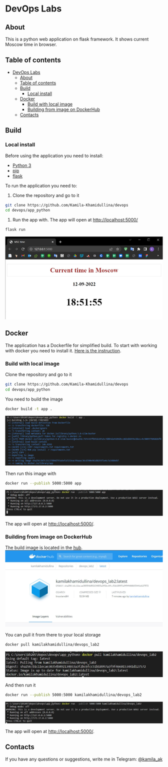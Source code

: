 # DevOps Labs

## About

This is a python web application on flask framework.
It shows current Moscow time in browser.

## Table of contents

- [DevOps Labs](#devops-labs)
  - [About](#about)
  - [Table of contents](#table-of-contents)
  - [Build](#build)
    - [Local install](#local-install)
  - [Docker](#docker)
    - [Build with local image](#build-with-local-image)
    - [Building from image on DockerHub](#building-from-image-on-dockerhub)
  - [Contacts](#contacts)

## Build

### Local install

Before using the application you need to install:

- [Python 3](https://www.python.org/downloads/)
- [pip](https://pip.pypa.io/en/stable/installation/)
- [flask](https://pypi.org/project/Flask/)

To run the application you need to:

1. Clone the repository and go to it

```bash
git clone https://github.com/Kamila-Khamidullina/devops
cd devops/app_python
```

1. Run the app with. The app will open at <http://localhost:5000/>

```bash
flask run
```

![app](/assets/app.jpg)

## Docker

The application has a Dockerfile for simplified build.
To start with working with docker you need to install it.
[Here is the instruction](https://docs.docker.com/engine/install/).

### Build with local image

Clone the repository and go to it

```bash
git clone https://github.com/Kamila-Khamidullina/devops
cd devops/app_python
```

You need to build the image

```bash
docker build -t app .
```

![docker-build](/assets/docker_build.jpg)

Then run this image with

```bash
docker run --publish 5000:5000 app
```

![docker-run](/assets/docker_run.jpg)

The app will open at <http://localhost:5000/>.

### Building from image on DockerHub

The build image is located in the [hub](https://hub.docker.com/layers/kamilakhamidullina/devops_lab2/latest/images/sha256-b1c11ecae30354b092134033a3f2bc6fcc51b18997a3f9f4660153441d127572?context=repo).
![hub](/assets/docker_hub.jpg)

You can pull it from there to your local storage

```bash
docker pull kamilakhamidullina/devops_lab2
```

![pull](/assets/docker_pull.jpg)

And then run it

```bash
docker run --publish 5000:5000 kamilakhamidullina/devops_lab2
```

![run](/assets/docker_run_pull.jpg)

The app will open at <http://localhost:5000/>.

## Contacts

If you have any questions or suggestions, write me in Telegram: [@kamila_ak](https://t.me/kamila_ak)
